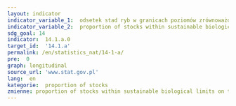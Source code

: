 ```yaml
---
layout: indicator
indicator_variable_1:  odsetek stad ryb w granicach poziomów zrównoważonych na Morzu Bałtyckim,odsetek zasobów rybnych w pełni wykorzystanych (fully exploited) na Morzu Bałtyckim,odsetek stad ryb które są nie w pełni wykorzystane (non-fully exploited) na Morzu Bałtyckim,odsetek stad ryb które są nadmiernie eksploatowane (overexploited) na Morzu Bałtyckim
indicator_variable_2:  proportion of stocks within sustainable biological limits on the Baltic Sea,proportion of stocks fully exploited on the Baltic Sea,proportion of stocks non-fully exploited on the Baltic Sea,proportion of stocks overexploited on the Baltic Sea
sdg_goal: 14
indicator:  14.1.a.0
target_id:  '14.1.a'
permalink: /en/statistics_nat/14-1-a/
pre:  0
graph: longitudinal
source_url: 'www.stat.gov.pl'
lang:  en
kategorie:  proportion of stocks
zmienne: proportion of stocks within sustainable biological limits on the Baltic Sea,proportion of stocks fully exploited on the Baltic Sea,proportion of stocks non-fully exploited on the Baltic Sea,proportion of stocks overexploited on the Baltic Sea
---
```

